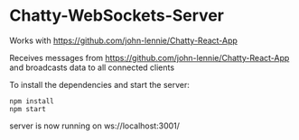 # Chatty-WebSockets-Server

Works with https://github.com/john-lennie/Chatty-React-App

Receives messages from https://github.com/john-lennie/Chatty-React-App and broadcasts data to all connected clients

To install the dependencies and start the server:

```
npm install
npm start
```
server is now running on ws://localhost:3001/
